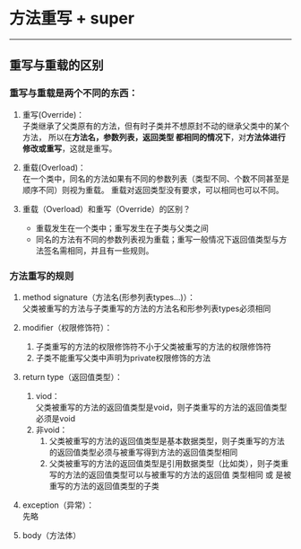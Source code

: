 # 方法重写 + super

---

## 重写与重载的区别

### 重写与重载是两个不同的东西：

1. 重写(Override)：  
   子类继承了父类原有的方法，但有时子类并不想原封不动的继承父类中的某个方法，
所以在**方法名，参数列表，返回类型 都相同的情况下**，对**方法体进行修改或重写**，这就是重写。

2. 重载(Overload)：  
   在一个类中，同名的方法如果有不同的参数列表（类型不同、个数不同甚至是顺序不同）则视为重载。
重载对返回类型没有要求，可以相同也可以不同。

3. 重载（Overload）和重写（Override）的区别？  
   - 重载发生在一个类中；重写发生在子类与父类之间
   - 同名的方法有不同的参数列表视为重载；重写一般情况下返回值类型与方法签名需相同，并且有一些规则。
   
### 方法重写的规则
1. method signature（方法名(形参列表types...)）：  
   父类被重写的方法与子类重写的方法的方法名和形参列表types必须相同

2. modifier（权限修饰符）：  
    1. 子类重写的方法的权限修饰符不小于父类被重写的方法的权限修饰符
   2. 子类不能重写父类中声明为private权限修饰的方法

3. return type（返回值类型）：  
    1. viod：  
   父类被重写的方法的返回值类型是void，则子类重写的方法的返回值类型必须是void
   2. 非void：  
      1. 父类被重写的方法的返回值类型是基本数据类型，则子类重写的方法的返回值类型必须与被重写得到方法的返回值类型相同
      2. 父类被重写的方法的返回值类型是引用数据类型（比如类），则子类重写的方法的返回值类型可以与被重写的方法的返回值
      类型相同 或 是被重写的方法的返回值类型的子类

4. exception（异常）：  
先略

5. body（方法体）


